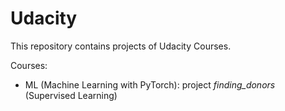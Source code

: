# Udacity
This repository contains projects of Udacity Courses.

Courses:
- ML (Machine Learning with PyTorch): project *finding_donors* (Supervised Learning)
